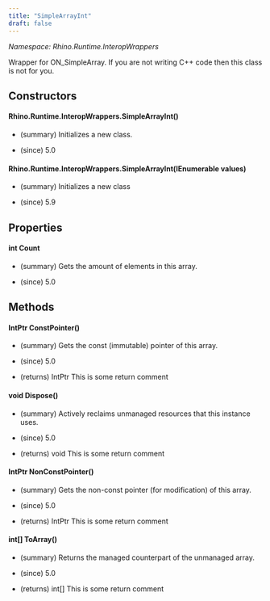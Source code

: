 ```yaml
---
title: "SimpleArrayInt"
draft: false
---
```


*Namespace: Rhino.Runtime.InteropWrappers*

   Wrapper for ON_SimpleArray<int>. If you are not writing C++ code
   then this class is not for you.
   
## Constructors
#### Rhino.Runtime.InteropWrappers.SimpleArrayInt()
- (summary) 
     Initializes a new  class.
     
- (since) 5.0
#### Rhino.Runtime.InteropWrappers.SimpleArrayInt(IEnumerable<int> values)
- (summary) 
     Initializes a new  class
     
- (since) 5.9
## Properties
#### int Count
- (summary) 
     Gets the amount of elements in this array.
     
- (since) 5.0
## Methods
#### IntPtr ConstPointer()
- (summary) 
     Gets the const (immutable) pointer of this array.
     
- (since) 5.0
- (returns) IntPtr This is some return comment
#### void Dispose()
- (summary) 
     Actively reclaims unmanaged resources that this instance uses.
     
- (since) 5.0
- (returns) void This is some return comment
#### IntPtr NonConstPointer()
- (summary) 
     Gets the non-const pointer (for modification) of this array.
     
- (since) 5.0
- (returns) IntPtr This is some return comment
#### int[] ToArray()
- (summary) 
     Returns the managed counterpart of the unmanaged array.
     
- (since) 5.0
- (returns) int[] This is some return comment
